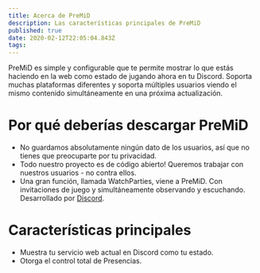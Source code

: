 ```yaml
---
title: Acerca de PreMiD
description: Las características principales de PreMiD
published: true
date: 2020-02-12T22:05:04.843Z
tags:
---
```


PreMiD es simple y configurable que te permite mostrar lo que estás haciendo en la web como estado de jugando ahora en tu Discord. Soporta muchas plataformas diferentes y soporta múltiples usuarios viendo el mismo contenido simultáneamente en una próxima actualización.

# Por qué deberías descargar PreMiD
- No guardamos absolutamente ningún dato de los usuarios, así que no tienes que preocuparte por tu privacidad.
- Todo nuestro proyecto es de código abierto! Queremos trabajar con nuestros usuarios - no contra ellos.
- Una gran función, llamada WatchParties, viene a PreMiD. Con invitaciones de juego y simultáneamente observando y escuchando. Desarrollado por [Discord](https://discordapp.com/).

# Características principales
- Muestra tu servicio web actual en Discord como tu estado.
- Otorga el control total de Presencias.